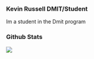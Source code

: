 ### Kevin Russell DMIT/Student

Im a student in the Dmit program


### Github Stats
<a href="https://github.com/krussell23/krussell23">
  <img align="center" src="https://github-stats.vercel.app/api/top-langs/?username=krussell23&hide=html&title_color=ffffff&text_color=c9cacc&icon_color=2bbc8a&bg_color=1d1f21"/> </a>


<!-- 
Here are some ideas to get you started:

- 🔭 I’m currently working on ...
- 🌱 I’m currently learning ...
- 👯 I’m looking to collaborate on ...
- 🤔 I’m looking for help with ...
- 💬 Ask me about ...
- 📫 How to reach me: ...
- 😄 Pronouns: ...
- ⚡ Fun fact: ...
-->
